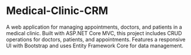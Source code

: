 # Medical-Clinic-CRM
A web application for managing appointments, doctors, and patients in a medical clinic. Built with ASP.NET Core MVC, this project includes CRUD operations for doctors, patients, and appointments. Features a responsive UI with Bootstrap and uses Entity Framework Core for data management.
